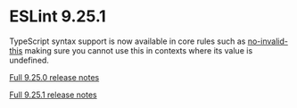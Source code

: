 # ESLint 9.25.1

TypeScript syntax support is now available in core rules such as [no-invalid-this](https://eslint.org/docs/latest/rules/no-invalid-this) making sure you cannot use this in contexts where its value is undefined.

[Full 9.25.0 release notes](https://eslint.org/blog/2025/04/eslint-v9.25.0-released/)

[Full 9.25.1 release notes](https://eslint.org/blog/2025/04/eslint-v9.25.1-released/)
